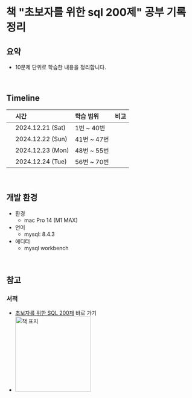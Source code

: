 # 책 "초보자를 위한 sql 200제" 공부 기록 정리

## 요약

- 10문제 단위로 학습한 내용을 정리합니다.

<br />

## Timeline

|     | 시간             | 학습 범위   | 비고 |
| :-- | :--------------- | :---------- | ---- |
|     | 2024.12.21 (Sat) | 1번 ~ 40번  |      |
|     | 2024.12.22 (Sun) | 41번 ~ 47번 |      |
|     | 2024.12.23 (Mon) | 48번 ~ 55번 |      |
|     | 2024.12.24 (Tue) | 56번 ~ 70번 |      |

<br />

## 개발 환경

- 환경
  - mac Pro 14 (M1 MAX)
- 언어
  - mysql: 8.4.3
- 에디터
  - mysql workbench

<br />

## 참고

### 서적

- <a href="https://product.kyobobook.co.kr/detail/S000000833249">초보자를 위한 SQL 200제</a> 바로 가기
- <img src="https://github.com/user-attachments/assets/cee41e0d-c49e-4b56-a329-792f8ff28164" alt="책 표지" width="200" />
